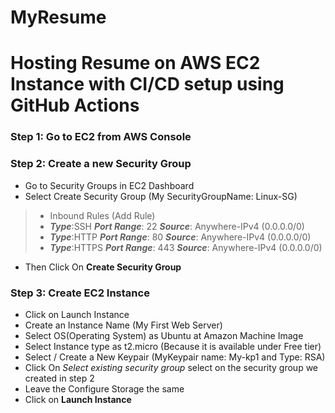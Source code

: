 # MyResume
# Hosting Resume on AWS EC2 Instance with CI/CD setup using GitHub Actions
### Step 1: Go to EC2 from AWS Console 

### Step 2: Create a new Security Group
  * Go to Security Groups in EC2 Dashboard
  * Select Create Security Group (My SecurityGroupName: Linux-SG)
  > * Inbound Rules (Add Rule)
  > * ***Type***:SSH    ***Port Range***: 22   ***Source***: Anywhere-IPv4 (0.0.0.0/0)
  > * ***Type***:HTTP    ***Port Range***: 80   ***Source***: Anywhere-IPv4 (0.0.0.0/0)
  > * ***Type***:HTTPS    ***Port Range***: 443   ***Source***: Anywhere-IPv4 (0.0.0.0/0)
  >  
  * Then Click On **Create Security Group**
 
### Step 3: Create EC2 Instance
  * Click on Launch Instance
  * Create an Instance Name (My First Web Server)
  * Select OS(Operating System) as Ubuntu at Amazon Machine Image
  * Select Instance type as t2.micro (Because it is available under Free tier)
  * Select / Create a New Keypair (MyKeypair name: My-kp1 and Type: RSA)
  * Click On *Select existing security group* select on the security group we created in step 2
  * Leave the Configure Storage the same
  * Click on **Launch Instance**
 

